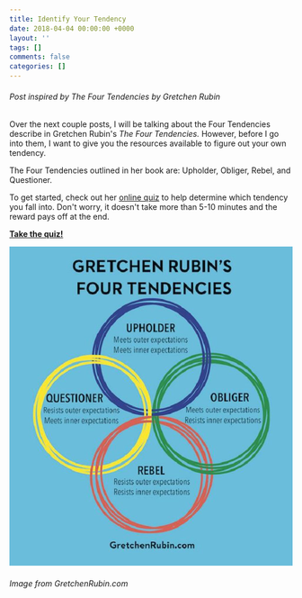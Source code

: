 ```yaml
---
title: Identify Your Tendency
date: 2018-04-04 00:00:00 +0000
layout: ''
tags: []
comments: false
categories: []
---
```

###### Post inspired by _The Four Tendencies_ by Gretchen Rubin

Over the next couple posts, I will be talking about the Four Tendencies describe in Gretchen Rubin's _The Four Tendencies._ However, before I go into them, I want to give you the resources available to figure out your own tendency.

The Four Tendencies outlined in her book are: Upholder, Obliger, Rebel, and Questioner. 

To get started, check out her [online quiz](http://www.bit.ly/HabitsQuiz) to help determine which tendency you fall into. Don't worry, it doesn't take more than 5-10 minutes and the reward pays off at the end. 

[**Take the quiz!**](http://www.bit.ly/HabitsQuiz)

![](/uploads/2018/04/04/four-tendencies.jpg)

###### Image from GretchenRubin.com